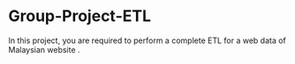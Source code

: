 # Group-Project-ETL
In this project, you are required to perform a complete ETL for  a web data of Malaysian website .
